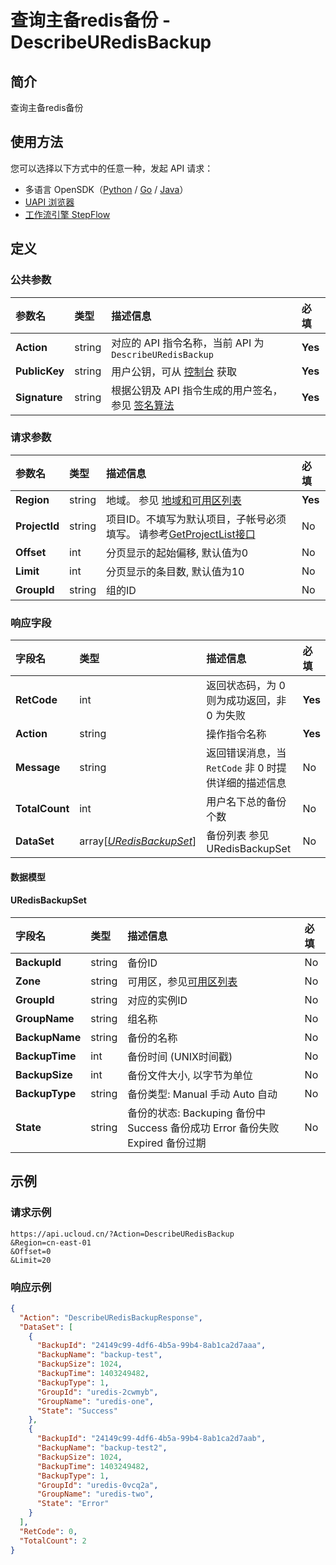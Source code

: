 # 查询主备redis备份 - DescribeURedisBackup

## 简介

查询主备redis备份





## 使用方法

您可以选择以下方式中的任意一种，发起 API 请求：
- 多语言 OpenSDK（[Python](https://github.com/ucloud/ucloud-sdk-python3) / [Go](https://github.com/ucloud/ucloud-sdk-go) / [Java](https://github.com/ucloud/ucloud-sdk-java)）
- [UAPI 浏览器](https://console.ucloud.cn/uapi/detail?id=DescribeURedisBackup)
- [工作流引擎 StepFlow](https://console.ucloud.cn/stepflow/manage/)

## 定义

### 公共参数

| 参数名 | 类型 | 描述信息 | 必填 |
|:---|:---|:---|:---|
| **Action**     | string  | 对应的 API 指令名称，当前 API 为 `DescribeURedisBackup`                        | **Yes** |
| **PublicKey**  | string  | 用户公钥，可从 [控制台](https://console.ucloud.cn/uapi/apikey) 获取                                             | **Yes** |
| **Signature**  | string  | 根据公钥及 API 指令生成的用户签名，参见 [签名算法](api/summary/signature.md)  | **Yes** |

### 请求参数

| 参数名 | 类型 | 描述信息 | 必填 |
|:---|:---|:---|:---|
| **Region** | string | 地域。 参见 [地域和可用区列表](api/summary/regionlist) |**Yes**|
| **ProjectId** | string | 项目ID。不填写为默认项目，子帐号必须填写。 请参考[GetProjectList接口](api/summary/get_project_list) |No|
| **Offset** | int | 分页显示的起始偏移, 默认值为0 |No|
| **Limit** | int | 分页显示的条目数, 默认值为10 |No|
| **GroupId** | string | 组的ID |No|

### 响应字段

| 字段名 | 类型 | 描述信息 | 必填 |
|:---|:---|:---|:---|
| **RetCode** | int | 返回状态码，为 0 则为成功返回，非 0 为失败 |**Yes**|
| **Action** | string | 操作指令名称 |**Yes**|
| **Message** | string | 返回错误消息，当 `RetCode` 非 0 时提供详细的描述信息 |No|
| **TotalCount** | int | 用户名下总的备份个数 |No|
| **DataSet** | array[[*URedisBackupSet*](#URedisBackupSet)] | 备份列表 参见 URedisBackupSet |No|

#### 数据模型


#### URedisBackupSet

| 字段名 | 类型 | 描述信息 | 必填 |
|:---|:---|:---|:---|
| **BackupId** | string | 备份ID |No|
| **Zone** | string | 可用区，参见[可用区列表](api/summary/regionlist) |No|
| **GroupId** | string | 对应的实例ID |No|
| **GroupName** | string | 组名称 |No|
| **BackupName** | string | 备份的名称 |No|
| **BackupTime** | int | 备份时间 (UNIX时间戳) |No|
| **BackupSize** | int | 备份文件大小, 以字节为单位 |No|
| **BackupType** | string | 备份类型: Manual 手动 Auto 自动 |No|
| **State** | string | 备份的状态: Backuping 备份中 Success 备份成功 Error 备份失败 Expired 备份过期 |No|

## 示例

### 请求示例
    
```
https://api.ucloud.cn/?Action=DescribeURedisBackup
&Region=cn-east-01
&Offset=0
&Limit=20
```

### 响应示例
    
```json
{
  "Action": "DescribeURedisBackupResponse",
  "DataSet": [
    {
      "BackupId": "24149c99-4df6-4b5a-99b4-8ab1ca2d7aaa",
      "BackupName": "backup-test",
      "BackupSize": 1024,
      "BackupTime": 1403249482,
      "BackupType": 1,
      "GroupId": "uredis-2cwmyb",
      "GroupName": "uredis-one",
      "State": "Success"
    },
    {
      "BackupId": "24149c99-4df6-4b5a-99b4-8ab1ca2d7aab",
      "BackupName": "backup-test2",
      "BackupSize": 1024,
      "BackupTime": 1403249482,
      "BackupType": 1,
      "GroupId": "uredis-0vcq2a",
      "GroupName": "uredis-two",
      "State": "Error"
    }
  ],
  "RetCode": 0,
  "TotalCount": 2
}
```





